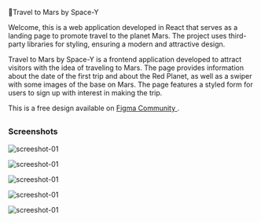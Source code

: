 🚀Travel to Mars by Space-Y

Welcome, this is a web application developed in React that serves as a landing page to promote travel to the planet Mars. The project uses third-party libraries for styling, ensuring a modern and attractive design.

Travel to Mars by Space-Y is a frontend application developed to attract visitors with the idea of traveling to Mars. The page provides information about the date of the first trip and about the Red Planet, as well as a swiper with some images of the base on Mars. The page features a styled form for users to sign up with interest in making the trip.

This is a free design available on <a href="https://www.figma.com/design/hR0VJxJ9NzDFwwrb6pu5cv/SpaceY---Figmentor-(Community)?node-id=45-647&t=Vd0zIkSNuV3EgdGI-0">Figma Community </a>.

##

### Screenshots

![screeshot-01](public/screenshots/screeshot-01.png)

![screeshot-01](public/screenshots/screeshot-02.png)

![screeshot-01](public/screenshots/screeshot-03.png)

![screeshot-01](public/screenshots/screeshot-04.png)

![screeshot-01](public/screenshots/screeshot-05.png)